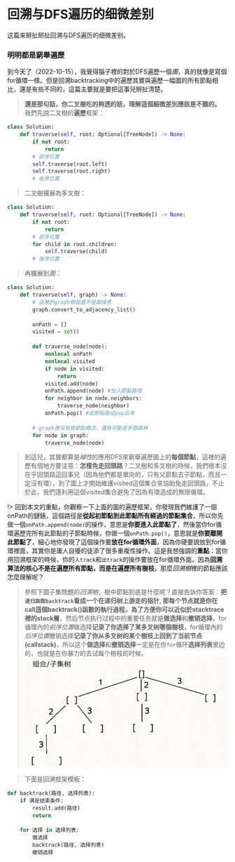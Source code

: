 # 回溯与DFS遍历的细微差别

这篇来掰扯掰扯回溯与DFS遍历的细微差别。

### **明明都是窮舉遍歷**

到今天了（2022-10-15），我覺得腦子裡的對於DFS遍歷一個*圖*，真的就像是寫個for循環一樣。但是回溯backtracking中的遍歷其實與遍歷一幅圖的所有節點相比，還是有些不同的，這篇主要就是要把這事兒掰扯清楚。

> **還是那句話，你二叉樹吃的夠透的話，理解這個細微差別應該是不難的。**
> 我們先說二叉樹的**遍歷**框架：
```python
class Solution:
    def traverse(self, root: Optional[TreeNode]) -> None:
        if not root:
            return
        # 前序位置
        self.traverse(root.left)
        self.traverse(root.right)
        # 後序位置
```
> 二叉樹擴展為多叉樹：
```python
class Solution:
    def traverse(self, root: Optional[TreeNode]) -> None:
        if not root:
            return
        # 前序位置
        for child in root.children:
            self.traverse(child)
        # 後序位置
```
> 再擴展到*圖*：
```python
class Solution:
    def traverse(self, graph) -> None:
        # 這裡的graph假設還不是鄰接表
        graph.convert_to_adjacency_list()

        onPath = []
        visited = set()

        def traverse_node(node):
            nonlocal onPath
            nonlocal visited
            if node in visited:
                return
            visited.add(node)
            onPath.append(node) #加入節點路徑
            for neighbor in node.neighbors:
                traverse_node(neighbor)
            onPath.pop() #從節點路徑pop出來

        # graph裡沒有根節點概念，還有可能是多個森林
        for node in graph:
            traverse_node(node)
```
> 到這兒，其實都算是*線性*的應用DFS來窮舉遍歷圖上的**每個節點**，這裡的遍歷有個地方要注意：**怎樣免走回頭路**？二叉樹和多叉樹的時候，我們根本沒在乎回頭路這回事兒（因為他們都是單向的，只有父節點去子節點，而且一定沒有環），到了圖上才開始維護visited這個集合來協助免走回頭路，不止於此，我們還利用這個visited集合避免了因為有環造成的無限循環。

!> 回到本文的重點，你觀察一下上面的圖的遍歷框架，你發現我們維護了一個onPath的鏈錶，這個路徑是**從起初節點到此節點所有經過的節點集合**，所以你先做一個`onPath.append(node)`的操作，意思是**你要進入此節點了**，然後當你for循環遍歷完所有此節點的子節點時候，你做一個`onPath.pop()`，意思就是**你要離開此節點了**，細心地你發現了這個操作要**放在for循環外面**，因為你硬要說放到for循環裡面，其實你是庸人自擾的徒添了很多重複性操作。這是我想強調的**重點**：當你用回溯框架的時候，你的`入track`和`出track`的操作要放在for循環外面。因為**回溯算法的核心不是在遍歷所有節點，而是在遍歷所有樹枝**，那麼*回溯樹*裡的節點應該怎麼理解呢？

> 參照下圖子集問題的*回溯樹*，樹中節點到底是什麼呢？直接告訴你答案：**把`递归函数backtrack`看成一个在递归树上游走的指针, 那每个节点就是你在call這個backtrack()函數的執行過程，為了方便你可以近似於stacktrace裡的stack層**，然后节点执行过程中的重要任务就是**做选择**和**撤销选择**，for循環內的*前序位置*做选择**记录了你选择了某多叉树哪個樹枝**，for循環內的*后序位置*撤销选择**记录了你从多叉树的某个樹枝上回到了当前节点(callstack)**，所以这个**做选择**和**撤销选择**一定是在你`for`循环**选择列表**里边的，也就是在你暴力的去试每个樹枝的时候。
![](./pictures/subset.png)

>下面是回溯框架模板：
```python
def backtrack(路径, 选择列表):
    if 满足结束条件:
        result.add(路径)
        return

    for 选择 in 选择列表:
        做选择
        backtrack(路径, 选择列表)
        撤销选择
```


